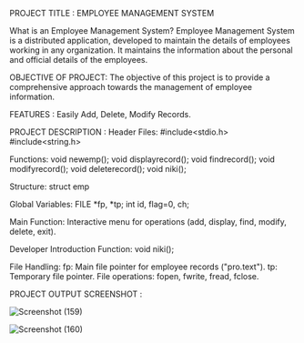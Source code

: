 PROJECT TITLE : EMPLOYEE MANAGEMENT SYSTEM

What is an Employee Management System?
Employee Management System is a distributed application, developed to maintain the details of employees working in any organization.
It maintains the information about the personal and official details of the employees.

OBJECTIVE OF PROJECT:
The objective of this project is to provide a comprehensive approach towards the management of employee information.

FEATURES :
Easily Add, Delete, Modify Records.

PROJECT DESCRIPTION :
Header Files:
#include<stdio.h>
#include<string.h>

Functions:
void newemp();
void displayrecord();
void findrecord();
void modifyrecord();
void deleterecord();
void niki();

Structure:
struct emp

Global Variables:
FILE *fp, *tp;
int id, flag=0, ch;

Main Function:
Interactive menu for operations (add, display, find, modify, delete, exit).

Developer Introduction Function:
void niki();

File Handling:
fp: Main file pointer for employee records ("pro.text").
tp: Temporary file pointer.
File operations: fopen, fwrite, fread, fclose.

PROJECT OUTPUT SCREENSHOT :


![Screenshot (159)](https://github.com/nikita11ch/EMPLOYEE-MANAGEMENT-SYSTEM/assets/115834443/7fa290fc-b0e3-458c-931f-ff3bf18d7b96)


![Screenshot (160)](https://github.com/nikita11ch/EMPLOYEE-MANAGEMENT-SYSTEM/assets/115834443/c5aa4e9d-75bc-4beb-89ab-1c0e12a19e73)




